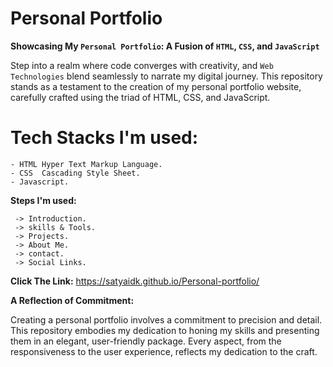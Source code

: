 # Personal Portfolio

**Showcasing My `Personal Portfolio`: A Fusion of `HTML`, `CSS`, and `JavaScript`**

Step into a realm where code converges with creativity, and `Web Technologies` blend seamlessly to narrate 
my digital journey. This repository stands as a testament to the creation of my personal portfolio website, 
carefully crafted using the triad of HTML, CSS, and JavaScript.

<h1>Tech Stacks I'm used:</h1> 

    - HTML Hyper Text Markup Language.
    - CSS  Cascading Style Sheet.
    - Javascript.

**Steps I'm used:**

     -> Introduction.
     -> skills & Tools.
     -> Projects.
     -> About Me.
     -> contact.
     -> Social Links.

**Click The Link:** https://satyaidk.github.io/Personal-portfolio/

**A Reflection of Commitment:**

Creating a personal portfolio involves a commitment to precision and detail. This repository embodies my dedication to honing my skills and presenting them in an elegant, user-friendly package. Every aspect, from the responsiveness to the user experience, reflects my dedication to the craft.
